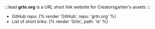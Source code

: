 :::lead
**grtn.org** is a URL short link website for Creatorsgarten's assets
:::

- GitHub repo: {% render 'GitHub', repo: 'grtn.org' %}
- List of short links: {% render 'Grtn', path: 'ls' %}